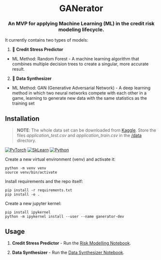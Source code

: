 <div align="center">
  <h1>GANerator</h1>
  <h3>An MVP for applying Machine Learning (ML) in the credit risk modeling lifecycle. </h1>
</div>

It currently contains two types of models:

1. 🎯 **Credit Stress Predictor**
  - ML Method: Random Forest - A machine learning algorithm that combines multiple decision trees to create a singular, more accurate result.
2. 🔄 **Data Synthesizer**
  - ML Method: GAN (Generative Adversarial Network) - A deep learning method in which two neural networks compete with each other in a game, learning to generate new data with the same statistics as the training set



## Installation

> **NOTE**: The whole data set can be downloaded from [Kaggle](https://www.kaggle.com/competitions/home-credit-default-risk/data?select=application_train.csv).
> Store the files _application_test.csv_ and _application_train.csv_ in the [/data](/data) directory.

[![PyTorch](https://skillicons.dev/icons?i=pytorch)](https://pytorch.org/)
[![SkLearn](https://skillicons.dev/icons?i=sklearn)](https://scikit-learn.org/)
[![Python](https://skillicons.dev/icons?i=py)](https://python.org/)

Create a new virtual environment (venv) and activate it:

    python -m venv venv
    source venv/bin/activate

Install requirements and the repo itself:

    pip install -r requirements.txt
    pip install -e .

Create a new jupyter kernel:

    pip install ipykernel
    python -m ipykernel install --user --name ganerator-dev


## Usage

1. **Credit Stress Predictor** - Run the [Risk Modelling Notebook](notebooks/risk_modelling.ipynb).

2. **Data Synthesizer** - Run the [Data Synthesizer Notebook](notebooks/data_synthesizer.ipynb).
